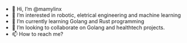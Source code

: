 - 👋 Hi, I’m @mamylinx
- 👀 I’m interested in robotic, eletrical engineering and machine learning
- 🌱 I’m currently learning Golang and Rust programming
- 💞️ I’m looking to collaborate on Golang and healthtech projects. 
- 📫 How to reach me? 

<!---
mamylinx/mamylinx is a ✨ special ✨ repository because its `README.md` (this file) appears on your GitHub profile.
You can click the Preview link to take a look at your changes.
--->
